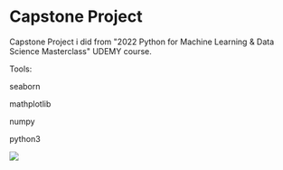
# Capstone Project

Capstone Project i did from "2022 Python for Machine Learning & Data Science Masterclass" UDEMY course.

Tools:

seaborn

mathplotlib

numpy

python3

![](FREQUENCY%20TABLE.png)
